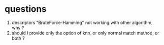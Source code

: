 # questions
1. descriptors "BruteForce-Hamming" not working with other algorithm, why ?
2. should I provide only the option of knn, or only normal match method, or both ?
